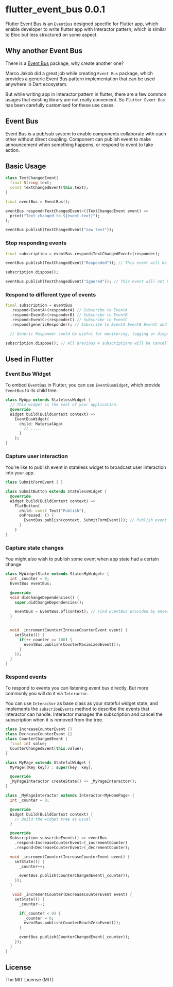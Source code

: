 # flutter_event_bus 0.0.1

Flutter Event Bus is an `EventBus` designed specific for Flutter app, which enable developer to write flutter app with Interactor pattern, which is similar to Bloc but less structured on some aspect.

## Why another Event Bus

There is a [Event Bus](https://pub.dev/packages/event_bus) package, why create another one?

Marco Jakob did a great job while creating `Event Bus` package, which provides a generic Event Bus pattern implementation that can be used anywhere in Dart ecosystem.

But while writing app in Interactor pattern in flutter, there are a few common usages that existing library are not really convenient. So `Flutter Event Bus` has been carefully customised for these use cases.

## Event Bus

Event Bus is a pub/sub system to enable components collaborate with each other without direct coupling. Component can publish event to make announcement when something happens, or respond to event to take action.

## Basic Usage

```dart
class TextChangedEvent{
  final String text;
  const TextChangedEvent(this.text);
}

final eventBus = EventBus();

eventBus.respond<TextChangedEvent>((TextChangedEvent event) =>
  print("Text changed to ${event.text}");
);

eventBus.publish(TextChangedEvent("new text"));
```

### Stop responding events

```dart
final subscription = eventBus.respond<TextChangedEvent>(responder);

eventBus.publish(TextChangedEvent("Responded")); // This event will be responded by responder

subscription.dispose();

eventBus.publish(TextChangedEvent("Ignored")); // This event will not be responded by responder
```

### Respond to different type of events

```dart
final subscription = eventBus
  .respond<EventA>(responderA) // Subscribe to EventA
  .respond<EventB>(responderB) // Subscribe to EventB
  .respond<EventC>(responderC) // Subscribe to EventC
  .respond(genericResponder); // Subscribe to EventA EventB EventC and any other event on event bus

  // Generic Responder could be useful for monitoring, logging or diagnosis purpose, probably will be hardly used to take action to event

subscription.dispose(); // All previous 4 subscriptions will be cancelled all together
```

## Used in Flutter

### Event Bus Widget

To embed `EventBus` in Flutter, you can use `EventBusWidget`, which provide `EventBus` to its child tree.

```dart
class MyApp extends StatelessWidget {
  // This widget is the root of your application.
  @override
  Widget build(BuildContext context) =>
    EventBusWidget(
      child: MaterialApp(
        // .....
      )
    );
}
```

### Capture user interaction

You're like to publish event in stateless widget to broadcast user interaction into your app.

```dart
class SubmitFormEvent { }

class SubmitButton extends StatelessWidget {
  @override
  Widget build(BuildContext context) =>
    FlatButton(
      child: const Text("Publish"),
      onPressed: () {
        EventBus.publish(context, SubmitFormEvent()); // Publish event to the event bus provided by ancestor EventBusWidget
      }
    )
}
```

### Capture state changes

You might also wish to publish some event when app state had a certain change

```dart
class MyWidgetState extends State<MyWidget> {
  int _counter = 0;
  EventBus eventBus;

  @override
  void didChangeDependencies() {
    super.didChangeDependencies();

    eventBus = EventBus.of(context); // Find EventBus provided by ancestor EventBusWidget
  }


  void _incrementCounter(InreaseCounterEvent event) {
    setState(() {
      if(++_counter == 100) {
        eventBus.publish(CounterMaximizedEvent());
      }
    });
  }
}
```

### Respond events

To respond to events you can listening event bus directly. But more commonly you will do it via `Interactor`.

You can use `Interactor` as base class as your stateful widget state, and implements the `subscribeEvents` method to describe the events that interactor can handle. Interactor manages the subscription and cancel the subscription when it is removed from the tree.

```dart
class IncreaseCounterEvent {}
class DecreaseCounterEvent {}
class CounterChangedEvent {
  final int value;
  CounterChangedEvent(this.value);
}

class MyPage extends StatefulWidget {
  MyPage({Key key}) : super(key: key);

  @override
  _MyPageInteractor createState() => _MyPageInteractor();
}

class _MyPageInteractor extends Interactor<MyHomePage> {
  int _counter = 0;

  @override
  Widget build(BuildContext context) {
    // Build the widget tree as usual
  }

  @override
  Subscription subscribeEvents() => eventBus
    .respond<IncreaseCounterEvent>(_incrementCounter)
    .respond<DecreaseCounterEvent>(_decrementCounter);

  void _incrementCounter(IncreaseCounterEvent event) {
    setState(() {
      _counter++;

      eventBus.publish(CounterChangedEvent(_counter));
    });
  }

   void _incrementCounter(DecreaseCounterEvent event) {
    setState(() {
      _counter--;

      if(_counter < 0) {
        _counter = 0;
        eventBus.publish(CounterReachZeroEvent());
      }

      eventBus.publish(CounterChangedEvent(_counter));
    });
  }
}
```

## License

The MIT License (MIT)
